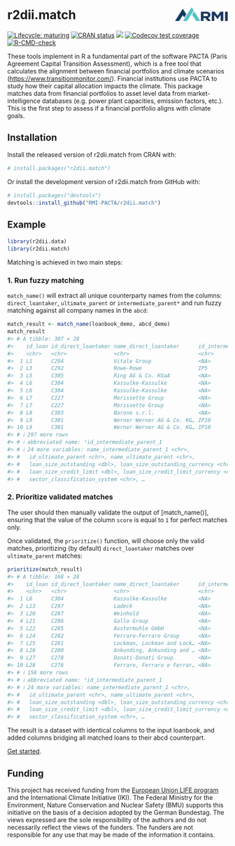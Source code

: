 
<!-- README.md is generated from README.Rmd. Please edit that file -->

# r2dii.match <img src="man/figures/logo.png" align="right" width="120" />

<!-- badges: start -->

[![Lifecycle:
maturing](https://img.shields.io/badge/lifecycle-maturing-blue.svg)](https://lifecycle.r-lib.org/articles/stages.html)
[![CRAN
status](https://www.r-pkg.org/badges/version/r2dii.match)](https://CRAN.R-project.org/package=r2dii.match)
[![](https://cranlogs.r-pkg.org/badges/grand-total/r2dii.match)](https://CRAN.R-project.org/package=r2dii.match)
[![Codecov test
coverage](https://codecov.io/gh/RMI-PACTA/r2dii.match/branch/main/graph/badge.svg)](https://app.codecov.io/gh/RMI-PACTA/r2dii.match?branch=main)
[![R-CMD-check](https://github.com/RMI-PACTA/r2dii.match/actions/workflows/R-CMD-check.yaml/badge.svg)](https://github.com/RMI-PACTA/r2dii.match/actions/workflows/R-CMD-check.yaml)
<!-- badges: end -->

These tools implement in R a fundamental part of the software PACTA
(Paris Agreement Capital Transition Assessment), which is a free tool
that calculates the alignment between financial portfolios and climate
scenarios (<https://www.transitionmonitor.com/>). Financial institutions
use PACTA to study how their capital allocation impacts the climate.
This package matches data from financial portfolios to asset level data
from market-intelligence databases (e.g. power plant capacities,
emission factors, etc.). This is the first step to assess if a financial
portfolio aligns with climate goals.

## Installation

Install the released version of r2dii.match from CRAN with:

``` r
# install.packages("r2dii.match")
```

Or install the development version of r2dii.match from GitHub with:

``` r
# install.packages("devtools")
devtools::install_github("RMI-PACTA/r2dii.match")
```

## Example

``` r
library(r2dii.data)
library(r2dii.match)
```

Matching is achieved in two main steps:

### 1. Run fuzzy matching

`match_name()` will extract all unique counterparty names from the
columns: `direct_loantaker`, `ultimate_parent` or `intermediate_parent*`
and run fuzzy matching against all company names in the `abcd`:

``` r
match_result <- match_name(loanbook_demo, abcd_demo)
match_result 
#> # A tibble: 307 × 28
#>    id_loan id_direct_loantaker name_direct_loantaker      id_intermediate_pare…¹
#>    <chr>   <chr>               <chr>                      <chr>                 
#>  1 L1      C294                Vitale Group               <NA>                  
#>  2 L3      C292                Rowe-Rowe                  IP5                   
#>  3 L5      C305                Ring AG & Co. KGaA         <NA>                  
#>  4 L6      C304                Kassulke-Kassulke          <NA>                  
#>  5 L6      C304                Kassulke-Kassulke          <NA>                  
#>  6 L7      C227                Morissette Group           <NA>                  
#>  7 L7      C227                Morissette Group           <NA>                  
#>  8 L8      C303                Barone s.r.l.              <NA>                  
#>  9 L9      C301                Werner Werner AG & Co. KG… IP10                  
#> 10 L9      C301                Werner Werner AG & Co. KG… IP10                  
#> # ℹ 297 more rows
#> # ℹ abbreviated name: ¹​id_intermediate_parent_1
#> # ℹ 24 more variables: name_intermediate_parent_1 <chr>,
#> #   id_ultimate_parent <chr>, name_ultimate_parent <chr>,
#> #   loan_size_outstanding <dbl>, loan_size_outstanding_currency <chr>,
#> #   loan_size_credit_limit <dbl>, loan_size_credit_limit_currency <chr>,
#> #   sector_classification_system <chr>, …
```

### 2. Prioritize validated matches

The user should then manually validate the output of \[match_name()\],
ensuring that the value of the column `score` is equal to `1` for
perfect matches only.

Once validated, the `prioritize()` function, will choose only the valid
matches, prioritizing (by default) `direct_loantaker` matches over
`ultimate_parent` matches:

``` r
prioritize(match_result)
#> # A tibble: 168 × 28
#>    id_loan id_direct_loantaker name_direct_loantaker      id_intermediate_pare…¹
#>    <chr>   <chr>               <chr>                      <chr>                 
#>  1 L6      C304                Kassulke-Kassulke          <NA>                  
#>  2 L13     C297                Ladeck                     <NA>                  
#>  3 L20     C287                Weinhold                   <NA>                  
#>  4 L21     C286                Gallo Group                <NA>                  
#>  5 L22     C285                Austermuhle GmbH           <NA>                  
#>  6 L24     C282                Ferraro-Ferraro Group      <NA>                  
#>  7 L25     C281                Lockman, Lockman and Lock… <NA>                  
#>  8 L26     C280                Ankunding, Ankunding and … <NA>                  
#>  9 L27     C278                Donati-Donati Group        <NA>                  
#> 10 L28     C276                Ferraro, Ferraro e Ferrar… <NA>                  
#> # ℹ 158 more rows
#> # ℹ abbreviated name: ¹​id_intermediate_parent_1
#> # ℹ 24 more variables: name_intermediate_parent_1 <chr>,
#> #   id_ultimate_parent <chr>, name_ultimate_parent <chr>,
#> #   loan_size_outstanding <dbl>, loan_size_outstanding_currency <chr>,
#> #   loan_size_credit_limit <dbl>, loan_size_credit_limit_currency <chr>,
#> #   sector_classification_system <chr>, …
```

The result is a dataset with identical columns to the input loanbook,
and added columns bridging all matched loans to their abcd counterpart.

[Get
started](https://rmi-pacta.github.io/r2dii.match/articles/r2dii-match.html).

## Funding

This project has received funding from the [European Union LIFE
program](https://wayback.archive-it.org/12090/20210412123959/https://ec.europa.eu/easme/en/)
and the International Climate Initiative (IKI). The Federal Ministry for
the Environment, Nature Conservation and Nuclear Safety (BMU) supports
this initiative on the basis of a decision adopted by the German
Bundestag. The views expressed are the sole responsibility of the
authors and do not necessarily reflect the views of the funders. The
funders are not responsible for any use that may be made of the
information it contains.
